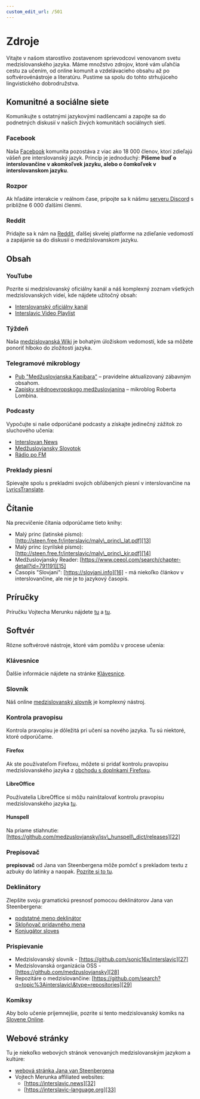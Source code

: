 ```yaml
---
custom_edit_url: /501
---
```


# Zdroje

Vitajte v našom starostlivo zostavenom sprievodcovi venovanom svetu medzislovanského jazyka. Máme množstvo zdrojov, ktoré vám uľahčia cestu za učením, od online komunít a vzdelávacieho obsahu až po softvérové ​​nástroje a literatúru. Pustime sa spolu do tohto strhujúceho lingvistického dobrodružstva.

## Komunitné a sociálne siete

Komunikujte s ostatnými jazykovými nadšencami a zapojte sa do podnetných diskusií v našich živých komunitách sociálnych sietí.

### Facebook

Naša [Facebook][1] komunita pozostáva z viac ako 18 000 členov, ktorí zdieľajú vášeň pre interslovanský jazyk. Princíp je jednoduchý: **Píšeme buď o interslovančine v akomkoľvek jazyku, alebo o čomkoľvek v interslovanskom jazyku**.

### Rozpor

Ak hľadáte interakcie v reálnom čase, pripojte sa k nášmu [serveru Discord][2] s približne 6 000 ďalšími členmi.

### Reddit

Pridajte sa k nám na [Reddit][3], ďalšej skvelej platforme na zdieľanie vedomostí a zapájanie sa do diskusií o medzislovanskom jazyku.

## Obsah

### YouTube

Pozrite si medzislovanský oficiálny kanál a náš komplexný zoznam všetkých medzislovanských videí, kde nájdete užitočný obsah:

- [Interslovanský oficiálny kanál][4]
- [Interslavic Video Playlist][5]

### Týždeň

Naša [medzislovanská Wiki][6] je bohatým úložiskom vedomostí, kde sa môžete ponoriť hlboko do zložitosti jazyka.

### Telegramové mikroblogy

- [Pub "Medžuslovjanska Kapibara"][7] – pravidelne aktualizovaný zábavným obsahom.
- [Zapisky srědnoevropskogo medžuslovjanina][8] – mikroblog Roberta Lombina.

### Podcasty

Vypočujte si naše odporúčané podcasty a získajte jedinečný zážitok zo sluchového učenia:

- [Interslovan News][9]
- [Medžuslovjansky Slovotok][10]
- [Rádio po FM][11]

### Preklady piesní

Spievajte spolu s prekladmi svojich obľúbených piesní v interslovančine na [LyricsTranslate][12].

## Čítanie

Na precvičenie čítania odporúčame tieto knihy:

- Malý princ (latinské písmo): [http://steen.free.fr/interslavic/maly\_princ\_lat.pdf][13]
- Malý princ (cyrilské písmo): [http://steen.free.fr/interslavic/maly\_princ\_kir.pdf][14]
- Medžuslovjansky Reader: [https://www.ceeol.com/search/chapter-detail?id=791191][15]
- Časopis "Slovjani": [https://slovjani.info][16] - má niekoľko článkov v interslovančine, ale nie je to jazykový časopis.

## Príručky

Príručku Vojtecha Merunku nájdete [tu][17] a [tu][15].

## Softvér

Rôzne softvérové ​​nástroje, ktoré vám pomôžu v procese učenia:

### Klávesnice

Ďalšie informácie nájdete na stránke [Klávesnice][18].

### Slovník

Náš online [medzislovanský slovník][19] je komplexný nástroj.

### Kontrola pravopisu

Kontrola pravopisu je dôležitá pri učení sa nového jazyka. Tu sú niektoré, ktoré odporúčame.

#### Firefox

Ak ste používateľom Firefoxu, môžete si pridať kontrolu pravopisu medzislovanského jazyka z [obchodu s doplnkami Firefoxu][20].

#### LibreOffice

Používatelia LibreOffice si môžu nainštalovať kontrolu pravopisu medzislovanského jazyka [tu][21].

#### Hunspell

Na priame stiahnutie: [https://github.com/medzuslovjansky/isv\_hunspell\_dict/releases][22]

### Prepisovač

**prepisovač** od Jana van Steenbergena môže pomôcť s prekladom textu z azbuky do latinky a naopak. [Pozrite si to tu][23].

### Deklinátory

Zlepšite svoju gramatickú presnosť pomocou deklinátorov Jana van Steenbergena:

- [podstatné meno deklinátor][24]
- [Skloňovač prídavného mena][25]
- [Konjugátor sloves][26]

### Prispievanie

- Medzislovanský slovník - [https://github.com/sonic16x/interslavic][27]
- Medzislovanská organizácia OSS - [https://github.com/medzuslovjansky][28]
- Repozitáre o medzislovančine: [https://github.com/search?q=topic%3Ainterslavic\&type=repositories][29]

### Komiksy

Aby bolo učenie príjemnejšie, pozrite si tento medzislovanský komiks na [Slovene Online][30].

## Webové stránky

Tu je niekoľko webových stránok venovaných medzislovanským jazykom a kultúre:

- [webová stránka Jana van Steenbergena][31]
- Vojtech Merunka affiliated websites:
  - [https://interslavic.news][32]
  - [https://interslavic-language.org][33]

[1]: https://www.facebook.com/groups/interslavic

[2]: https://discord.com/invite/n3saqm27QW

[3]: https://www.reddit.com/r/interslavic/

[4]: https://www.youtube.com/channel/UCShYXuD2TyJlYd9UWUUiYiA

[5]: https://www.youtube.com/playlist?list=PLT_X5HnKrXoiL3a5oK9Tv977JI8ijvFNM

[6]: https://isv.miraheze.org/

[7]: https://t.me/interslavicthings

[8]: https://t.me/zapiskysm

[9]: https://interslavic.news/podkast

[10]: https://linktr.ee/medzuslovjansky.slovotok

[11]: https://tyflonet.com/siciliano/arhiv/

[12]: https://lyricstranslate.com/language/interslavic

[13]: http://steen.free.fr/interslavic/maly_princ_lat.pdf

[14]: http://steen.free.fr/interslavic/maly_princ_kir.pdf

[15]: https://www.ceeol.com/search/chapter-detail?id=791191

[16]: https://slovjani.info

[17]: https://www.patro.cz/interslavic-zonal-constructed-language/

[18]: ./keyboards/index.md

[19]: https://interslavic-dictionary.com/

[20]: https://addons.mozilla.org/en-US/firefox/addon/interslavic-spellcheck/

[21]: https://extensions.libreoffice.org/en/extensions/show/15995

[22]: https://github.com/medzuslovjansky/isv_hunspell_dict/releases

[23]: http://steen.free.fr/interslavic/transliterator.html

[24]: http://steen.free.fr/interslavic/declinator.html

[25]: http://steen.free.fr/interslavic/adjectivator.html

[26]: http://steen.free.fr/interslavic/conjugator.html

[27]: https://github.com/sonic16x/interslavic

[28]: https://github.com/medzuslovjansky

[29]: https://github.com/search?q=topic%3Ainterslavic&type=repositories

[30]: https://slovene.online/animation/1.0/msl/index.html

[31]: http://steen.free.fr/interslavic

[32]: https://interslavic.news

[33]: https://interslavic-language.org

